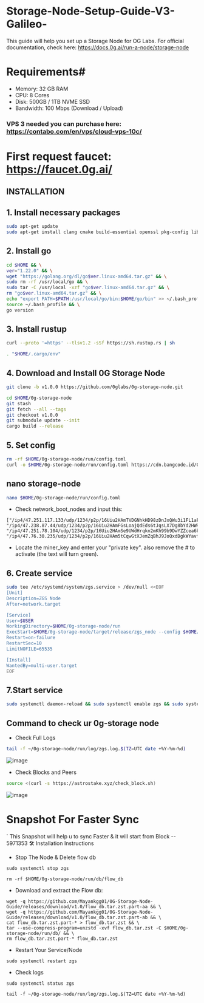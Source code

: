 # Storage-Node-Setup-Guide-V3-Galileo-
This guide will help you set up a Storage Node for OG Labs. For official documentation, check here: https://docs.0g.ai/run-a-node/storage-node


# Requirements#
- Memory: 32 GB RAM
- CPU: 8 Cores
- Disk: 500GB / 1TB NVME SSD
- Bandwidth: 100 Mbps (Download / Upload)

### VPS 3 needed you can purchase here: https://contabo.com/en/vps/cloud-vps-10c/


# First request faucet: https://faucet.0g.ai/


## INSTALLATION

## 1. Install necessary packages
```bash
sudo apt-get update
sudo apt-get install clang cmake build-essential openssl pkg-config libssl-dev jq
```

## 2. Install go
```bash
cd $HOME && \
ver="1.22.0" && \
wget "https://golang.org/dl/go$ver.linux-amd64.tar.gz" && \
sudo rm -rf /usr/local/go && \
sudo tar -C /usr/local -xzf "go$ver.linux-amd64.tar.gz" && \
rm "go$ver.linux-amd64.tar.gz" && \
echo "export PATH=$PATH:/usr/local/go/bin:$HOME/go/bin" >> ~/.bash_profile && \
source ~/.bash_profile && \
go version
```

## 3. Install rustup
```bash
curl --proto '=https' --tlsv1.2 -sSf https://sh.rustup.rs | sh
```
```bash
. "$HOME/.cargo/env"
```

## 4. Download and Install 0G Storage Node
```bash
git clone -b v1.0.0 https://github.com/0glabs/0g-storage-node.git
```
```bash
cd $HOME/0g-storage-node
git stash
git fetch --all --tags
git checkout v1.0.0
git submodule update --init
cargo build --release
```

## 5. Set config
```bash
rm -rf $HOME/0g-storage-node/run/config.toml
curl -o $HOME/0g-storage-node/run/config.toml https://cdn.bangcode.id/0g/v3_config.toml
```

## nano storage-node
```bash
nano $HOME/0g-storage-node/run/config.toml
```
- Check network_boot_nodes and input this:
```
["/ip4/47.251.117.133/udp/1234/p2p/16Uiu2HAmTVDGNhkHD98zDnJxQWu3i1FL1aFYeh9wiQTNu4pDCgps","/ip4/47.76.61.226/udp/1234/p2p/16Uiu2HAm2k6ua2mGgvZ8rTMV8GhpW71aVzkQWy7D37TTDuLCpgmX","/ip4/47.251.79.83/udp/1234/p2p/16Uiu2HAkvJYQABP1MdvfWfUZUzGLx1sBSDZ2AT92EFKcMCCPVawV", "/ip4/47.238.87.44/udp/1234/p2p/16Uiu2HAmFGsLoajQdEds6tJqsLX7Dg8bYd2HWR4SbpJUut4QXqCj", "/ip4/47.251.78.104/udp/1234/p2p/16Uiu2HAmSe9UWdHrqkn2mKh99b9DwYZZcea6krfidtU3e5tiHiwN", "/ip4/47.76.30.235/udp/1234/p2p/16Uiu2HAm5tCqwGtXJemZqBhJ9JoQxdDgkWYavfCziaqaAYkGDSfU"]
```
- Locate the miner_key and enter your "private key". also remove the # to activate (the text will turn green).

## 6. Create service
```bash
sudo tee /etc/systemd/system/zgs.service > /dev/null <<EOF
[Unit]
Description=ZGS Node
After=network.target

[Service]
User=$USER
WorkingDirectory=$HOME/0g-storage-node/run
ExecStart=$HOME/0g-storage-node/target/release/zgs_node --config $HOME/0g-storage-node/run/config.toml
Restart=on-failure
RestartSec=10
LimitNOFILE=65535

[Install]
WantedBy=multi-user.target
EOF
```

## 7.Start service
```bash
sudo systemctl daemon-reload && sudo systemctl enable zgs && sudo systemctl start zgs
```


## Command to check ur 0g-storage node
- Check Full Logs
```bash
tail -f ~/0g-storage-node/run/log/zgs.log.$(TZ=UTC date +%Y-%m-%d)
```
![image](https://github.com/user-attachments/assets/b3ba9528-ab19-4d98-ab29-0fe531175d28)


- Check Blocks and Peers
```bash
source <(curl -s https://astrostake.xyz/check_block.sh)
```

![image](https://github.com/user-attachments/assets/f38fc322-cd88-4d99-8c7c-1df91f77a154)



#  Snapshot For Faster Sync
` This Snapshot will help u to sync Faster & it will start from Block -- 5971353
🛠️ Installation Instructions

- Stop The Node & Delete flow db
```
sudo systemctl stop zgs
```
```
rm -rf $HOME/0g-storage-node/run/db/flow_db
```
- Download and extract the Flow db:
```
wget -q https://github.com/Mayankgg01/0G-Storage-Node-Guide/releases/download/v1.0/flow_db.tar.zst.part-aa && \
wget -q https://github.com/Mayankgg01/0G-Storage-Node-Guide/releases/download/v1.0/flow_db.tar.zst.part-ab && \
cat flow_db.tar.zst.part-* > flow_db.tar.zst && \
tar --use-compress-program=unzstd -xvf flow_db.tar.zst -C $HOME/0g-storage-node/run/db/ && \
rm flow_db.tar.zst.part-* flow_db.tar.zst
```
- Restart Your Service/Node
```
sudo systemctl restart zgs
```
- Check logs
```
sudo systemctl status zgs
```
```
tail -f ~/0g-storage-node/run/log/zgs.log.$(TZ=UTC date +%Y-%m-%d)
```

















